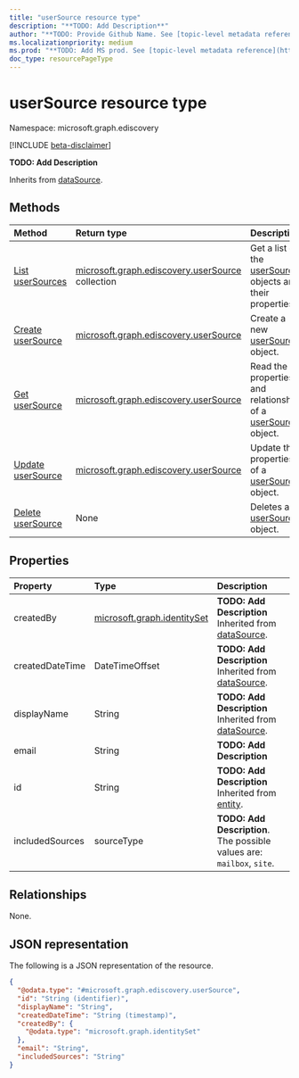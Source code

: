 ```yaml
---
title: "userSource resource type"
description: "**TODO: Add Description**"
author: "**TODO: Provide Github Name. See [topic-level metadata reference](https://msgo.azurewebsites.net/add/document/guidelines/metadata.html#topic-level-metadata)**"
ms.localizationpriority: medium
ms.prod: "**TODO: Add MS prod. See [topic-level metadata reference](https://msgo.azurewebsites.net/add/document/guidelines/metadata.html#topic-level-metadata)**"
doc_type: resourcePageType
---
```


# userSource resource type

Namespace: microsoft.graph.ediscovery

[!INCLUDE [beta-disclaimer](../../includes/beta-disclaimer.md)]

**TODO: Add Description**


Inherits from [dataSource](../resources/ediscovery-datasource.md).

## Methods
|Method|Return type|Description|
|:---|:---|:---|
|[List userSources](../api/ediscovery-usersource-list.md)|[microsoft.graph.ediscovery.userSource](../resources/ediscovery-usersource.md) collection|Get a list of the [userSource](../resources/ediscovery-usersource.md) objects and their properties.|
|[Create userSource](../api/ediscovery-usersource-create.md)|[microsoft.graph.ediscovery.userSource](../resources/ediscovery-usersource.md)|Create a new [userSource](../resources/ediscovery-usersource.md) object.|
|[Get userSource](../api/ediscovery-usersource-get.md)|[microsoft.graph.ediscovery.userSource](../resources/ediscovery-usersource.md)|Read the properties and relationships of a [userSource](../resources/ediscovery-usersource.md) object.|
|[Update userSource](../api/ediscovery-usersource-update.md)|[microsoft.graph.ediscovery.userSource](../resources/ediscovery-usersource.md)|Update the properties of a [userSource](../resources/ediscovery-usersource.md) object.|
|[Delete userSource](../api/ediscovery-usersource-delete.md)|None|Deletes a [userSource](../resources/ediscovery-usersource.md) object.|

## Properties
|Property|Type|Description|
|:---|:---|:---|
|createdBy|[microsoft.graph.identitySet](../resources/ediscovery-identityset.md)|**TODO: Add Description** Inherited from [dataSource](../resources/ediscovery-datasource.md).|
|createdDateTime|DateTimeOffset|**TODO: Add Description** Inherited from [dataSource](../resources/ediscovery-datasource.md).|
|displayName|String|**TODO: Add Description** Inherited from [dataSource](../resources/ediscovery-datasource.md).|
|email|String|**TODO: Add Description**|
|id|String|**TODO: Add Description** Inherited from [entity](../resources/ediscovery-entity.md).|
|includedSources|sourceType|**TODO: Add Description**. The possible values are: `mailbox`, `site`.|

## Relationships
None.

## JSON representation
The following is a JSON representation of the resource.
<!-- {
  "blockType": "resource",
  "keyProperty": "id",
  "@odata.type": "microsoft.graph.ediscovery.userSource",
  "baseType": "microsoft.graph.ediscovery.dataSource",
  "openType": false
}
-->
``` json
{
  "@odata.type": "#microsoft.graph.ediscovery.userSource",
  "id": "String (identifier)",
  "displayName": "String",
  "createdDateTime": "String (timestamp)",
  "createdBy": {
    "@odata.type": "microsoft.graph.identitySet"
  },
  "email": "String",
  "includedSources": "String"
}
```

